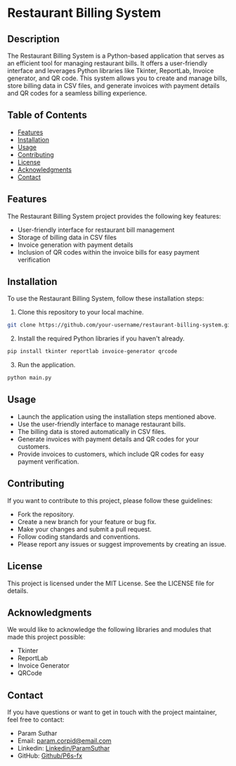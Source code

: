 # Restaurant Billing System

## Description

The Restaurant Billing System is a Python-based application that serves as an efficient tool for managing restaurant bills. It offers a user-friendly interface and leverages Python libraries like Tkinter, ReportLab, Invoice generator, and QR code. This system allows you to create and manage bills, store billing data in CSV files, and generate invoices with payment details and QR codes for a seamless billing experience.

## Table of Contents

- [Features](#features)
- [Installation](#installation)
- [Usage](#usage)
- [Contributing](#contributing)
- [License](#license)
- [Acknowledgments](#acknowledgments)
- [Contact](#contact)

## Features

The Restaurant Billing System project provides the following key features:

- User-friendly interface for restaurant bill management
- Storage of billing data in CSV files
- Invoice generation with payment details
- Inclusion of QR codes within the invoice bills for easy payment verification

## Installation

To use the Restaurant Billing System, follow these installation steps:

1. Clone this repository to your local machine.

```bash
git clone https://github.com/your-username/restaurant-billing-system.git
```
2. Install the required Python libraries if you haven't already.
```bash
pip install tkinter reportlab invoice-generator qrcode
```

3. Run the application.
```bash
python main.py
```

## Usage
- Launch the application using the installation steps mentioned above.
- Use the user-friendly interface to manage restaurant bills.
- The billing data is stored automatically in CSV files.
- Generate invoices with payment details and QR codes for your customers.
- Provide invoices to customers, which include QR codes for easy payment verification.

## Contributing
If you want to contribute to this project, please follow these guidelines:
- Fork the repository.
- Create a new branch for your feature or bug fix.
- Make your changes and submit a pull request.
- Follow coding standards and conventions.
- Please report any issues or suggest improvements by creating an issue.

## License
This project is licensed under the MIT License. See the LICENSE file for details.

## Acknowledgments
We would like to acknowledge the following libraries and modules that made this project possible:

- Tkinter
- ReportLab
- Invoice Generator
- QRCode

## Contact
If you have questions or want to get in touch with the project maintainer, feel free to contact:
- Param Suthar
- Email: param.corpid@email.com
- Linkedin: [Linkedin/ParamSuthar](https://www.linkedin.com/in/paramsuthar)
- GitHub: [Github/P6s-fx](https://github.com/P6s-fx)
